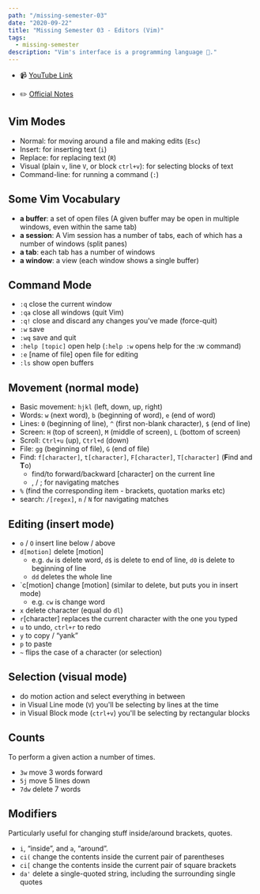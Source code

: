 ```yaml
---
path: "/missing-semester-03"
date: "2020-09-22"
title: "Missing Semester 03 - Editors (Vim)"
tags:
  - missing-semester
description: "Vim's interface is a programming language 🤯."
---
```


- 📹 [YouTube Link](https://www.youtube.com/watch?v=a6Q8Na575qc&list=PLyzOVJj3bHQuloKGG59rS43e29ro7I57J&index=3)

- ✏️ [Official Notes](https://missing.csail.mit.edu/2020/editors/)

## Vim Modes

- Normal: for moving around a file and making edits (`Esc`)
- Insert: for inserting text (`i`)
- Replace: for replacing text (`R`)
- Visual (plain `v`, line `V`, or block `ctrl+v`): for selecting blocks of text
- Command-line: for running a command (`:`)

## Some Vim Vocabulary

- **a buffer**: a set of open files (A given buffer may be open in multiple windows, even within the same tab)
- **a session**: A Vim session has a number of tabs, each of which has a number of windows (split panes)
- **a tab**: each tab has a number of windows
- **a window**: a view (each window shows a single buffer)

## Command Mode

- `:q` close the current window
- `:qa` close all windows (quit Vim)
- `:q!` close and discard any changes you've made (force-quit)
- `:w` save
- `:wq` save and quit
- `:help [topic]` open help (`:help :w` opens help for the :w command)
- `:e` [name of file] open file for editing
- `:ls` show open buffers

## Movement (normal mode)

- Basic movement: `hjkl` (left, down, up, right)
- Words: `w` (next word), `b` (beginning of word), `e` (end of word)
- Lines: `0` (beginning of line), `^` (first non-blank character), `$` (end of line)
- Screen: `H` (top of screen), `M` (middle of screen), `L` (bottom of screen)
- Scroll: `Ctrl+u` (up), `Ctrl+d` (down)
- File: `gg` (beginning of file), `G` (end of file)
- Find: `f[character]`, `t[character]`, `F[character]`, `T[character]` (**F**ind and **T**o)
  - find/to forward/backward [character] on the current line
  - , / ; for navigating matches
- `%` (find the corresponding item - brackets, quotation marks etc)
- search: `/[regex]`, `n` / `N` for navigating matches

## Editing (insert mode)

- `o` / `O` insert line below / above
- `d[motion]` delete [motion]
  - e.g. `dw` is delete word, `d$` is delete to end of line, `d0` is delete to beginning of line
  - `dd` deletes the whole line
- `c[motion] change [motion] (similar to delete, but puts you in insert mode)
  - e.g. `cw` is change word
- `x` delete character (equal do `dl`)
- `r`[character] replaces the current character with the one you typed
- `u` to undo, `ctrl+r` to redo
- `y` to copy / “yank”
- `p` to paste
- `~` flips the case of a character (or selection)

## Selection (visual mode)

- do motion action and select everything in between
- in Visual Line mode (`V`) you'll be selecting by lines at the time
- in Visual Block mode (`ctrl+v`) you'll be selecting by rectangular blocks

## Counts

To perform a given action a number of times.

- `3w` move 3 words forward
- `5j` move 5 lines down
- `7dw` delete 7 words

## Modifiers

Particularly useful for changing stuff inside/around brackets, quotes.

- `i`, “inside”, and `a`, “around”.
- `ci(` change the contents inside the current pair of parentheses
- `ci[` change the contents inside the current pair of square brackets
- `da'` delete a single-quoted string, including the surrounding single quotes
